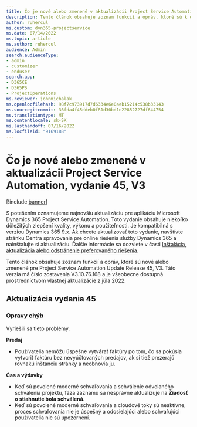 ```yaml
---
title: Čo je nové alebo zmenené v aktualizácii Project Service Automation, vydanie 45, V3
description: Tento článok obsahuje zoznam funkcií a opráv, ktoré sú k dispozícii v Microsoft Dynamics 365 Project Service Automation Aktualizácia vydanie 45, V3.
author: ruhercul
ms.custom: dyn365-projectservice
ms.date: 07/14/2022
ms.topic: article
ms.author: ruhercul
audience: Admin
search.audienceType:
- admin
- customizer
- enduser
search.app:
- D365CE
- D365PS
- ProjectOperations
ms.reviewer: johnmichalak
ms.openlocfilehash: 98f7c973917d7d6334e6e0aeb15214c538b33143
ms.sourcegitcommit: 36fda4f45ddeb0f81d30bd1e22852727df644754
ms.translationtype: MT
ms.contentlocale: sk-SK
ms.lasthandoff: 07/16/2022
ms.locfileid: "9169188"
---
```

# <a name="whats-new-or-changed-in-project-service-automation-update-release-45-v3"></a>Čo je nové alebo zmenené v aktualizácii Project Service Automation, vydanie 45, V3

[!include [banner](../includes/psa-now-project-operations.md)]

S potešením oznamujeme najnovšiu aktualizáciu pre aplikáciu Microsoft Dynamics 365 Project Service Automation. Toto vydanie obsahuje niekoľko dôležitých zlepšení kvality, výkonu a použiteľnosti. Je kompatibilná s verziou Dynamics 365 9.x. Ak chcete aktualizovať toto vydanie, navštívte stránku Centra spravovania pre online riešenia služby Dynamics 365 a nainštalujte si aktualizáciu. Ďalšie informácie sa dozviete v časti [Inštalácia, aktualizácia alebo odstránenie preferovaného riešenia](/power-platform/admin/install-remove-preferred-solution).

Tento článok obsahuje zoznam funkcií a opráv, ktoré sú nové alebo zmenené pre Project Service Automation Update Release 45, V3. Táto verzia má číslo zostavenia V3.10.76.168 a je všeobecne dostupná prostredníctvom vlastnej aktualizácie z júla 2022.

## <a name="update-release-45"></a>Aktualizácia vydania 45

### <a name="bug-fixes"></a>Opravy chýb

Vyriešili sa tieto problémy.

**Predaj**

- Používatelia nemôžu úspešne vytvárať faktúry po tom, čo sa pokúsia vytvoriť faktúru bez nevyúčtovaných predajov, ak si tiež prezerajú rovnakú inštanciu stránky a neobnovia ju.

**Čas a výdavky**

- Keď sú povolené moderné schvaľovania a schválenie odvolaného schválenia projektu, fáza záznamu sa nesprávne aktualizuje na **Žiadosť o stiahnutie bola schválená**.
- Keď sú povolené moderné schvaľovania a cloudové toky sú neaktívne, proces schvaľovania nie je úspešný a odosielajúci alebo schvaľujúci používatelia nie sú upozornení.
